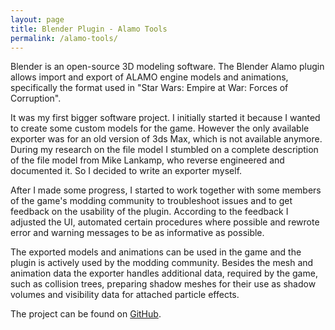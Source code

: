 ```yaml
---
layout: page
title: Blender Plugin - Alamo Tools
permalink: /alamo-tools/
---
```


Blender is an open-source 3D modeling software. The Blender Alamo plugin allows import and export of ALAMO engine models and animations, specifically the format used in "Star Wars: Empire at War: Forces of Corruption". 

It was my first bigger software project. 
I initially started it because I wanted to create some custom models for the game. 
However the only available exporter was for an old version of 3ds Max, which is not available anymore. 
During my research on the file model I stumbled on a complete description of the file model from Mike Lankamp, who reverse engineered and documented it. 
So I decided to write an exporter myself.  

After I made some progress, I started to work together with some members of the game's modding community to troubleshoot issues and to get feedback on the usability of the plugin. 
According to the feedback I adjusted the UI, automated certain procedures where possible and rewrote error and warning messages to be as informative as possible.
 
The exported models and animations can be used in the game and the plugin is actively used by the modding community. 
Besides the mesh and animation data the exporter handles additional data, required by the game, such as collision trees, preparing shadow meshes for their use as shadow volumes and 
visibility data for attached particle effects.  

<div>
The project can be found on <a href="https://github.com/Gaukler/Blender-ALAMO-Plugin" class="link-visible">GitHub</a>.
</div>